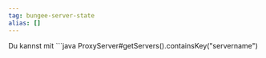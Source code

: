 ```yaml
---
tag: bungee-server-state
alias: []
---
```


Du kannst mit ```java
ProxyServer#getServers().containsKey("servername")
``` prüfen ob ein Server online/offline ist
